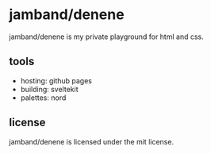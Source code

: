 # jamband/denene

jamband/denene is my private playground for html and css.

## tools

- hosting: github pages
- building: sveltekit
- palettes: nord

## license

jamband/denene is licensed under the mit license.
